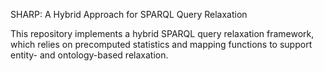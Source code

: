SHARP: A Hybrid Approach for SPARQL Query Relaxation


This repository implements a hybrid SPARQL query relaxation framework, which relies on precomputed statistics and mapping functions to support entity- and ontology-based relaxation. 
